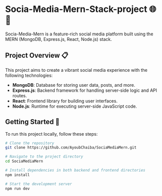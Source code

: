 # Socia-Media-Mern-Stack-project 🌐🚀

Socia-Media-Mern is a feature-rich social media platform built using the MERN (MongoDB, Express.js, React, Node.js) stack.

## Project Overview 📋

This project aims to create a vibrant social media experience with the following technologies:

- **MongoDB**: Database for storing user data, posts, and more.
- **Express.js**: Backend framework for handling server-side logic and API routes.
- **React**: Frontend library for building user interfaces.
- **Node.js**: Runtime for executing server-side JavaScript code.

## Getting Started 🚀

To run this project locally, follow these steps:

```bash
# Clone the repository
git clone https://github.com/AyoubChaiba/SociaMediaMern.git

# Navigate to the project directory
cd SociaMediaMern

# Install dependencies in both backend and frontend directories
npm install

# Start the development server
npm run dev
```
